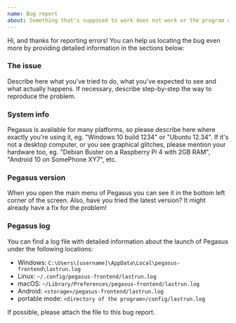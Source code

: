 ```yaml
---
name: Bug report
about: Something that's supposed to work does not work or the program crashes.
---
```


Hi, and thanks for reporting errors! You can help us locating the bug even more by providing detailed information in the sections below:

### The issue

Describe here what you've tried to do, what you've expected to see and what actually happens. If necessary, describe step-by-step the way to reproduce the problem.

### System info

Pegasus is available for many platforms, so please describe here where exactly you're using it, eg. "Windows 10 build 1234" or "Ubuntu 12.34". If it's not a desktop computer, or you see graphical glitches, please mention your hardware too, eg. "Debian Buster on a Raspberry Pi 4 with 2GB RAM", "Android 10 on SomePhone XY7", etc.

### Pegasus version

When you open the main menu of Pegasus you can see it in the bottom left corner of the screen. Also, have you tried the latest version? It might already have a fix for the problem!

### Pegasus log

You can find a log file with detailed information about the launch of Pegasus under the following locations:

- Windows: `C:\Users\[username]\AppData\Local\pegasus-frontend\lastrun.log`
- Linux: `~/.config/pegasus-frontend/lastrun.log`
- macOS: `~/Library/Preferences/pegasus-frontend/lastrun.log`
- Android: `<storage>/pegasus-frontend/lastrun.log`
- portable mode: `<directory of the program>/config/lastrun.log`

If possible, please attach the file to this bug report.
